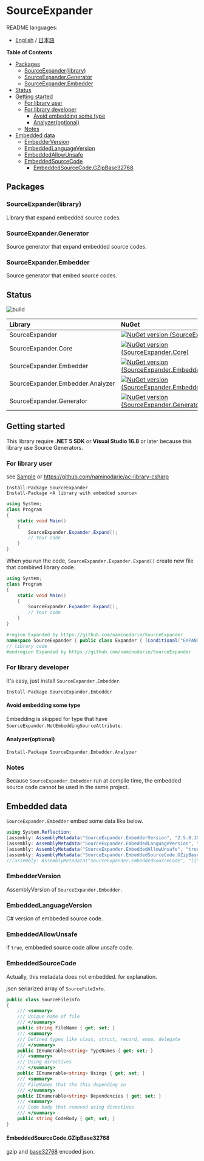 # SourceExpander

README languages: 
- [English](README.md) / [日本語](README.ja.md)


<!-- START doctoc generated TOC please keep comment here to allow auto update -->
<!-- DON'T EDIT THIS SECTION, INSTEAD RE-RUN doctoc TO UPDATE -->
**Table of Contents**

- [Packages](#packages)
  - [SourceExpander(library)](#sourceexpanderlibrary)
  - [SourceExpander.Generator](#sourceexpandergenerator)
  - [SourceExpander.Embedder](#sourceexpanderembedder)
- [Status](#status)
- [Getting started](#getting-started)
  - [For library user](#for-library-user)
  - [For library developer](#for-library-developer)
    - [Avoid embedding some type](#avoid-embedding-some-type)
    - [Analyzer(optional)](#analyzeroptional)
  - [Notes](#notes)
- [Embedded data](#embedded-data)
  - [EmbedderVersion](#embedderversion)
  - [EmbeddedLanguageVersion](#embeddedlanguageversion)
  - [EmbeddedAllowUnsafe](#embeddedallowunsafe)
  - [EmbeddedSourceCode](#embeddedsourcecode)
    - [EmbeddedSourceCode.GZipBase32768](#embeddedsourcecodegzipbase32768)

<!-- END doctoc generated TOC please keep comment here to allow auto update -->

## Packages

### SourceExpander(library)

Library that expand embedded source codes.


### SourceExpander.Generator

Source generator that expand embedded source codes.


### SourceExpander.Embedder

Source generator that embed source codes.

## Status

![build](https://github.com/naminodarie/SourceExpander/workflows/Build-Release-Publish/badge.svg?branch=master)

|Library|NuGet|
|:---|:---|
|SourceExpander|[![NuGet version (SourceExpander)](https://img.shields.io/nuget/v/SourceExpander.svg?style=flat-square)](https://www.nuget.org/packages/SourceExpander/)|
|SourceExpander.Core|[![NuGet version (SourceExpander.Core)](https://img.shields.io/nuget/v/SourceExpander.Core.svg?style=flat-square)](https://www.nuget.org/packages/SourceExpander.Core/)|
|SourceExpander.Embedder|[![NuGet version (SourceExpander.Embedder)](https://img.shields.io/nuget/v/SourceExpander.Embedder.svg?style=flat-square)](https://www.nuget.org/packages/SourceExpander.Embedder/)|
|SourceExpander.Embedder.Analyzer|[![NuGet version (SourceExpander.Embedder.Analyzer)](https://img.shields.io/nuget/v/SourceExpander.Embedder.Analyzer.svg?style=flat-square)](https://www.nuget.org/packages/SourceExpander.Embedder.Analyzer/)|
|SourceExpander.Generator|[![NuGet version (SourceExpander.Generator)](https://img.shields.io/nuget/v/SourceExpander.Generator.svg?style=flat-square)](https://www.nuget.org/packages/SourceExpander.Generator/)|

## Getting started

This library require **.NET 5 SDK** or **Visual Studio 16.8** or later because this library use Source Generators.

### For library user

see [Sample](/Sample) or https://github.com/naminodarie/ac-library-csharp

```
Install-Package SourceExpander
Install-Package <A library with embedded source>
```

```C#
using System;
class Program
{
    static void Main()
    {
        SourceExpander.Expander.Expand();
        // Your code
    }
}
```

When you run the code, `SourceExpander.Expander.Expand()` create new file that combined library code.

```C#
using System;
class Program
{
    static void Main()
    {
        SourceExpander.Expander.Expand();
        // Your code
    }
}

#region Expanded by https://github.com/naminodarie/SourceExpander
namespace SourceExpander { public class Expander { [Conditional("EXPANDER")] public static void Expand(string inputFilePath = null, string outputFilePath = null, bool ignoreAnyError = true) { } public static string ExpandString(string inputFilePath = null, bool ignoreAnyError = true) { return ""; } } } 
// library code
#endregion Expanded by https://github.com/naminodarie/SourceExpander
```

### For library developer

It's easy, just install `SourceExpander.Embedder`.

```
Install-Package SourceExpander.Embedder
```

#### Avoid embedding some type

Embedding is skipped for type that have `SourceExpander.NotEmbeddingSourceAttribute`.

#### Analyzer(optional)

```
Install-Package SourceExpander.Embedder.Analyzer
```

### Notes
Because `SourceExpander.Embedder` run at compile time, the embedded source code cannot be used in the same project.

## Embedded data

`SourceExpander.Embedder` embed some data like below.

```C#
using System.Reflection;
[assembly: AssemblyMetadata("SourceExpander.EmbedderVersion", "2.5.0.101")]
[assembly: AssemblyMetadata("SourceExpander.EmbeddedLanguageVersion", "2")]
[assembly: AssemblyMetadata("SourceExpander.EmbeddedAllowUnsafe", "true")]
[assembly: AssemblyMetadata("SourceExpander.EmbeddedSourceCode.GZipBase32768", "㘅桠ҠҠԀᏕ䴾阺㹈斪筟楸厮嫉盆炚磈臤梽胍㦬竂帙詪煩㔬樄ᗗ踜鲯诇ᠩ珱䪜䐽闾鱏珣茙灸䏙⨧㤄寨砳⬅ស䮙松Ꝉ㥅䱀餯ꃣ虱嫁榏㪰糰蝃技夛䥘谼礞䐿斄禕蚷屔彺㪪賳鱥䝢鰨覶⬴誼⬼獬鞨胒宝䭴摺眚䅗䃝䚏隻嫻痛簴Ꜿ変⇣㇋聼欈Ꭽ墷霶勎嶐窢銖㤁┠䁺⠛缧䋹凬☂䁸栣僼邐䑹瘜蛭諠賿㨚咈鍂ꄱ禱唨毊崨叼緭䥜榄闺䦖麷䘘㨵ᖶ琜鎎ᰇ髎飭㪬採ꅈ㥞盧䢽䃘煃⬘喔渻莖案ᯋ硟ꋛ叝谴缄ꍢ⋗溁ᣒ颂浢ꍈꉭ㑆焤鹠杳煄㾳䴡䂱㙽楯裦鷬梙掫取颤⩑㰑㕋ꂤ碎麓㾕昖啘繅餬簚盎鍣䨽籭詽绑襌硲❞擧ꌥ膩辪聫㭒珥㴟囓䓖焜铽痢ꊆꍼᓥ囦纇維Ⲡ㤬垇螇感縋㼎砾褳強襓瀕樥阵瀭蜺兔峃絻藈萢饑㶬櫊綖嶅鏕㻶坶禵䓓Ⴐ咇詤煑⬐毱㱒獅鐥椳䖑ᙋ冄㴼㗭隯顑命貽职葅苫⢸栚䀹䢳噂槝䲰䰮⇷ᔈ⎙䕪絑㝖垿䞉場珟䉛㰭䵶日憭蕼馣㸩涴䓋䃇懚鹯琥镌ⴊ電萞猛流癊⏔恚Ԉң")]
//[assembly: AssemblyMetadata("SourceExpander.EmbeddedSourceCode", "[{\"CodeBody\":\"namespace SampleLibrary { public static class Bit { [MethodImpl(MethodImplOptions.AggressiveInlining)] public static int ExtractLowestSetBit(int n) { if (Bmi1.IsSupported) { return (int)Bmi1.ExtractLowestSetBit((uint)n); } return n & -n; } } } \",\"Dependencies\":[],\"FileName\":\"_SampleLibrary>Bit.cs\",\"TypeNames\":[\"SampleLibrary.Bit\"],\"Usings\":[\"using System.Runtime.CompilerServices;\",\"using System.Runtime.Intrinsics.X86;\"]},{\"CodeBody\":\"namespace SampleLibrary { public static class Put { private static readonly Xorshift rnd = new Xorshift(); public static void WriteRandom() { Trace.WriteLine(rnd.Next()); } } } \",\"Dependencies\":[\"_SampleLibrary>Xorshift.cs\"],\"FileName\":\"_SampleLibrary>Put.cs\",\"TypeNames\":[\"SampleLibrary.Put\"],\"Usings\":[\"using System.Diagnostics;\"]},{\"CodeBody\":\"namespace SampleLibrary { public class Xorshift : Random { private uint x = 123456789; private uint y = 362436069; private uint z = 521288629; private uint w; private static readonly Random rnd = new Random(); public Xorshift() : this(rnd.Next()) { } public Xorshift(int seed) { w = (uint)seed; } protected override double Sample() { return InternalSample() * (1.0 \\/ uint.MaxValue); } private uint InternalSample() { uint t = x ^ (x << 11); x = y; y = z; z = w; return w = (w ^ (w >> 19)) ^ (t ^ (t >> 8)); } } } \",\"Dependencies\":[],\"FileName\":\"_SampleLibrary>Xorshift.cs\",\"TypeNames\":[\"SampleLibrary.Xorshift\"],\"Usings\":[\"using System;\"]}]")]
```


### EmbedderVersion

AssemblyVersion of `SourceExpander.Embedder`.

### EmbeddedLanguageVersion

C# version of embbeded source code.

### EmbeddedAllowUnsafe

if `true`, embbeded source code allow unsafe code.

### EmbeddedSourceCode

Actually, this metadata does not embedded. for explanation.

json seriarized array of `SourceFileInfo`.

```C#
public class SourceFileInfo
{
    /// <summary>
    /// Unique name of file
    /// </summary>
    public string FileName { get; set; }
    /// <summary>
    /// Defined types like class, struct, record, enum, delegate
    /// </summary>
    public IEnumerable<string> TypeNames { get; set; }
    /// <summary>
    /// Using directives
    /// </summary>
    public IEnumerable<string> Usings { get; set; }
    /// <summary>
    /// FileNames that the this depending on
    /// </summary>
    public IEnumerable<string> Dependencies { get; set; }
    /// <summary>
    /// Code body that removed using directives
    /// </summary>
    public string CodeBody { get; set; }
}
```

#### EmbeddedSourceCode.GZipBase32768

gzip and [base32768](https://github.com/naminodarie/Base32768/) encoded json.

